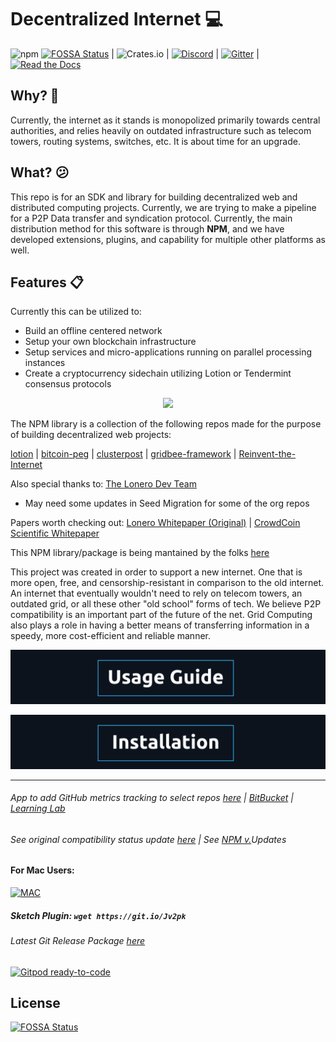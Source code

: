 # Decentralized Internet 💻  
![npm](https://img.shields.io/npm/dt/decentralized-internet?label=NPM%20Downloads) [![FOSSA Status](https://app.fossa.io/api/projects/git%2Bgithub.com%2FLonero-Team%2FDecentralized-Internet.svg?type=shield)](https://app.fossa.io/projects/git%2Bgithub.com%2FLonero-Team%2FDecentralized-Internet?ref=badge_shield)
| ![Crates.io](https://img.shields.io/crates/d/decentralized-internet?label=crates.io%20Downloads) | [![Discord](https://img.shields.io/discord/639489591664967700)](https://discord.gg/buTafPc) | [![Gitter](https://img.shields.io/gitter/room/Decentralized-Internet/community)](https://gitter.im/Decentralized-Internet/community?source=orgpage) | [![Read the Docs](https://img.shields.io/readthedocs/lonero)](https://lonero.readthedocs.io/en/latest/)

## Why? 🙋
Currently, the internet as it stands is monopolized primarily towards central authorities, and relies heavily on outdated infrastructure such as telecom towers, routing systems, switches, etc. It is about time for an upgrade.

## What? 😕
This repo is for an SDK and library for building decentralized web and distributed computing projects. Currently, we are trying to make a pipeline for a P2P Data transfer and syndication protocol. Currently, the main distribution method for this software is through **NPM**, and we have developed extensions, plugins, and capability for multiple other platforms as well.

## Features 📋
Currently this can be utilized to:
- Build an offline centered network
- Setup your own blockchain infrastructure
- Setup services and micro-applications running on parallel processing instances
- Create a cryptocurrency sidechain utilizing Lotion or Tendermint consensus protocols

<p align="center">
<img src="https://cdn.hackaday.io/images/1385851589324799605.png" width="512">
</p>

The NPM library is a collection of the following repos made for the purpose of building decentralized web projects:

[lotion](https://github.com/nomic-io/lotion) | [bitcoin-peg](https://www.npmjs.com/package/bitcoin-peg) | [clusterpost](https://github.com/juanprietob/clusterpost) | [gridbee-framework](https://github.com/BME-IK/gridbee-framework) | [Reinvent-the-Internet](https://github.com/Mentors4EDU/Reinvent-the-Internet)

Also special thanks to:
[The Lonero Dev Team](https://github.com/lonero-team)
   
 * May need some updates in Seed Migration for some of the org repos
 
Papers worth checking out:
[Lonero Whitepaper (Original)](https://www.academia.edu/37041064/Lonero_Whitepaper_v1)  | [CrowdCoin Scientific Whitepaper](https://www.academia.edu/37832290/CrowdCoin_Scientific_Whitepaper)

This NPM library/package is being mantained by the folks [here](starkdrones.org/home/os)

This project was created in order to support a new internet. One that is more open, free, and censorship-resistant in comparison to the old internet. An internet that eventually wouldn't need to rely on telecom towers, an outdated grid, or all these other "old school" forms of tech. We believe P2P compatibility is an important part of the future of the net. Grid Computing also plays a role in having a better means of transferring information in a speedy, more cost-efficient and reliable manner.

[![UsageHeader](https://raw.githubusercontent.com/Mentors4EDU/Images/master/UsageGuideHead.png)](https://lonero.readthedocs.io/en/latest/Decentralized%20Internet%20Docs/Critical%20Components.html)

[![InstallHeader](https://raw.githubusercontent.com/Mentors4EDU/Images/master/Installation-head.png)](https://lonero.readthedocs.io/en/latest/Decentralized%20Internet%20Docs/Main%20Installation%20Methods.html)

---
###### App to add GitHub metrics tracking to select repos [here](https://github.com/apps/decentralized-internet) | [BitBucket](https://bitbucket.org/gamer456148/decentralized-internet/src/master/) | [Learning Lab](https://lab.github.com/Lonero-Team/build-a-dapp/)  
###### See original compatibility status update [here](https://www.minds.com/newsfeed/1040672641569824768?referrer=LoneroLNR) | *See [NPM v.](https://www.npmjs.com/package/decentralized-internet?activeTab=versions)Updates*

#### For Mac Users:
[![MAC](https://jaywcjlove.github.io/sb/download/macos.svg)](https://github.com/Lonero-Team/Decentralized-Internet/releases/download/v1.0_mac/Decentralized-Internet.dmg)
##### Sketch Plugin: `wget https://git.io/Jv2pk`

###### Latest Git Release Package [here](https://github.com/Lonero-Team/Decentralized-Internet/releases/tag/v3.6.9)  
[![Gitpod ready-to-code](https://img.shields.io/badge/Gitpod-ready--to--code-blue?logo=gitpod)](https://gitpod.io/#https://github.com/Lonero-Team/Decentralized-Internet)

## License
[![FOSSA Status](https://app.fossa.io/api/projects/git%2Bgithub.com%2FLonero-Team%2FDecentralized-Internet.svg?type=large)](https://app.fossa.io/projects/git%2Bgithub.com%2FLonero-Team%2FDecentralized-Internet?ref=badge_large)
